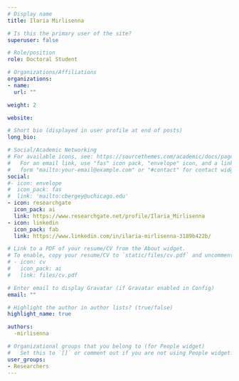 ```yaml
---
# Display name
title: Ilaria Mirlisenna

# Is this the primary user of the site?
superuser: false

# Role/position
role: Doctoral Student

# Organizations/Affiliations
organizations:
- name:
  url: ""

weight: 2

website:

# Short bio (displayed in user profile at end of posts)
long_bio: 

# Social/Academic Networking
# For available icons, see: https://sourcethemes.com/academic/docs/page-builder/#icons
#   For an email link, use "fas" icon pack, "envelope" icon, and a link in the
#   form "mailto:your-email@example.com" or "#contact" for contact widget.
social:
#- icon: envelope
#  icon_pack: fas
#  link: 'mailto:cbergey@uchicago.edu'
- icon: researchgate
  icon_pack: ai
  link: https://www.researchgate.net/profile/Ilaria_Mirlisenna
- icon: linkedin
  icon_pack: fab
  link: https://www.linkedin.com/in/ilaria-mirlisenna-3189b422b/

# Link to a PDF of your resume/CV from the About widget.
# To enable, copy your resume/CV to `static/files/cv.pdf` and uncomment the lines below.
# - icon: cv
#   icon_pack: ai
#   link: files/cv.pdf

# Enter email to display Gravatar (if Gravatar enabled in Config)
email: ""

# Highlight the author in author lists? (true/false)
highlight_name: true

authors:
  -mirlisenna

# Organizational groups that you belong to (for People widget)
#   Set this to `[]` or comment out if you are not using People widget.
user_groups:
- Researchers
---
```

